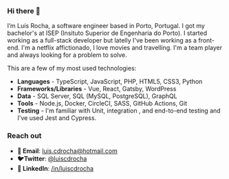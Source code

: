 ### Hi there 👋
I’m Luís Rocha, a software engineer based in Porto, Portugal.
I got my bachelor's at ISEP (Insituto Superior de Engenharia do Porto). I started working as a full-stack developer but latelly I've been working as a front-end. I'm a netflix affictionado, I love movies and travelling. I'm a team player and always looking for a problem to solve.

This are a few of my most used technologies:
- **Languages** -  TypeScript, JavaScript, PHP, HTML5, CSS3, Python
- **Frameworks/Libraries** - Vue, React, Gatsby, WordPress
- **Data** -  SQL Server, SQL (MySQL, PostgreSQL), GraphQL
- **Tools** - Node.js, Docker, CircleCI, SASS, GitHub Actions, Git
- **Testing** - I'm familiar with Unit, integration , and end-to-end testing and I've used Jest and Cypress.

### Reach out 

- **:email: Email**: [luis.cdrocha@hotmail.com](mailto:luis.cdrocha@hotmail.com?subject=GitHub)
- **:bird:Twitter**: [@luiscdrocha](https://twitter.com/luiscdrocha/)
- **:bust_in_silhouette: LinkedIn**: [/in/luiscdrocha](https://www.linkedin.com/in/luiscdrocha)
